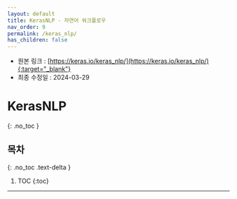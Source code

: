 ```yaml
---
layout: default
title: KerasNLP - 자연어 워크플로우
nav_order: 9
permalink: /keras_nlp/
has_children: false
---
```


* 원본 링크 : [https://keras.io/keras_nlp/](https://keras.io/keras_nlp/){:target="_blank"}
* 최종 수정일 : 2024-03-29

# KerasNLP
{: .no_toc }

## 목차
{: .no_toc .text-delta }

1. TOC
{:toc}

---